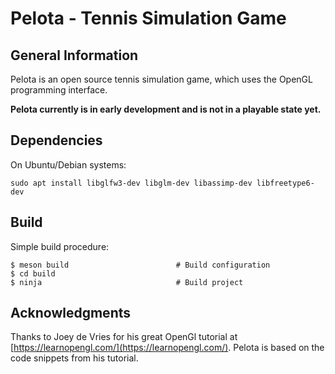 # Pelota - Tennis Simulation Game

## General Information

Pelota is an open source tennis simulation game, which uses the OpenGL programming interface.

**Pelota currently is in early development and is not in a playable state yet.**

## Dependencies

On Ubuntu/Debian systems:

`sudo apt install libglfw3-dev libglm-dev libassimp-dev libfreetype6-dev`

## Build

Simple build procedure:

```
$ meson build                        # Build configuration
$ cd build
$ ninja                              # Build project
```

## Acknowledgments

Thanks to Joey de Vries for his great OpenGl tutorial at [https://learnopengl.com/](https://learnopengl.com/). Pelota is based on the code snippets from his tutorial.
